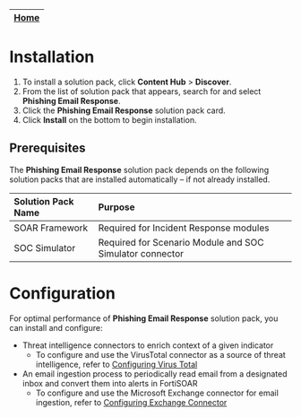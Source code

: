 | [Home](https://github.com/fortinet-fortisoar/solution-pack-phishing-email-response/blob/develop/README.md) |
|--------------------------------------------|

# Installation

1. To install a solution pack, click **Content Hub** > **Discover**.
2. From the list of solution pack that appears, search for and select **Phishing Email Response**.
3. Click the **Phishing Email Response** solution pack card.
4. Click **Install** on the bottom to begin installation.

## Prerequisites

The **Phishing Email Response** solution pack depends on the following solution packs that are installed automatically &ndash; if not already installed.

| **Solution Pack Name** | **Purpose**   |
| :--------------------- | :--------------------------------------- |
| SOAR Framework         | Required for Incident Response modules   |
| SOC Simulator          | Required for Scenario Module and SOC Simulator connector |

# Configuration

For optimal performance of **Phishing Email Response** solution pack, you can install and configure:

* Threat intelligence connectors to enrich context of a given indicator
    * To configure and use the VirusTotal connector as a source of threat intelligence, refer to [Configuring Virus Total](https://docs.fortinet.com/document/fortisoar/2.1.0/virustotal/166/virustotal-v2-1-0#Configuration_parameters)
* An email ingestion process to periodically read email from a designated inbox and convert them into alerts in FortiSOAR
    * To configure and use the Microsoft Exchange connector for email ingestion, refer to [Configuring Exchange Connector](https://docs.fortinet.com/document/fortisoar/3.4.0/exchange/1/exchange-v3-4-0#Configuring_the_connector)